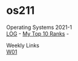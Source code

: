 # os211
Operating Systems 2021-1<br>
[LOG](https://hanifahaputri.github.io/os211/TXT/mylog.txt) - [My Top 10 Ranks](https://hanifahaputri.github.io/os211/TXT/myrank.txt) - <br> 

Weekly Links <br>
[W01](https://hanifahaputri.github.io/os211/W01/)
